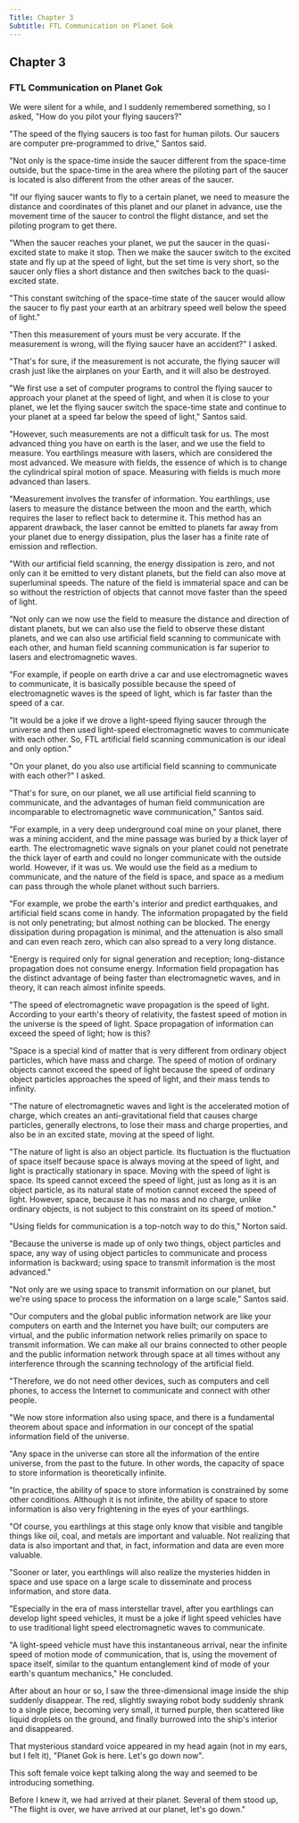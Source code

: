 ```yaml
---
Title: Chapter 3
Subtitle: FTL Communication on Planet Gok
---
```

## Chapter 3
### FTL Communication on Planet Gok
 
We were silent for a while, and I suddenly remembered something, so I asked, "How do you pilot your flying saucers?"
 
"The speed of the flying saucers is too fast for human pilots. Our saucers are computer pre-programmed to drive," Santos said.
 
"Not only is the space-time inside the saucer different from the space-time outside, but the space-time in the area where the piloting part of the saucer is located is also different from the other areas of the saucer.
 
"If our flying saucer wants to fly to a certain planet, we need to measure the distance and coordinates of this planet and our planet in advance, use the movement time of the saucer to control the flight distance, and set the piloting program to get there.
 
"When the saucer reaches your planet, we put the saucer in the quasi-excited state to make it stop. Then we make the saucer switch to the excited state and fly up at the speed of light, but the set time is very short, so the saucer only flies a short distance and then switches back to the quasi-excited state.
 
"This constant switching of the space-time state of the saucer would allow the saucer to fly past your earth at an arbitrary speed well below the speed of light."
 
"Then this measurement of yours must be very accurate. If the measurement is wrong, will the flying saucer have an accident?" I asked.
 
"That's for sure, if the measurement is not accurate, the flying saucer will crash just like the airplanes on your Earth, and it will also be destroyed.
 
"We first use a set of computer programs to control the flying saucer to approach your planet at the speed of light, and when it is close to your planet, we let the flying saucer switch the space-time state and continue to your planet at a speed far below the speed of light," Santos said.
 
"However, such measurements are not a difficult task for us. The most advanced thing you have on earth is the laser, and we use the field to measure. You earthlings measure with lasers, which are considered the most advanced. We measure with fields, the essence of which is to change the cylindrical spiral motion of space. Measuring with fields is much more advanced than lasers.
 
"Measurement involves the transfer of information. You earthlings, use lasers to measure the distance between the moon and the earth, which requires the laser to reflect back to determine it. This method has an apparent drawback, the laser cannot be emitted to planets far away from your planet due to energy dissipation, plus the laser has a finite rate of emission and reflection.
 
"With our artificial field scanning, the energy dissipation is zero, and not only can it be emitted to very distant planets, but the field can also move at superluminal speeds. The nature of the field is immaterial space and can be so without the restriction of objects that cannot move faster than the speed of light.
 
"Not only can we now use the field to measure the distance and direction of distant planets, but we can also use the field to observe these distant planets, and we can also use artificial field scanning to communicate with each other, and human field scanning communication is far superior to lasers and electromagnetic waves.
 
"For example, if people on earth drive a car and use electromagnetic waves to communicate, it is basically possible because the speed of electromagnetic waves is the speed of light, which is far faster than the speed of a car. 
 
"It would be a joke if we drove a light-speed flying saucer through the universe and then used light-speed electromagnetic waves to communicate with each other. So, FTL artificial field scanning communication is our ideal and only option."
 
"On your planet, do you also use artificial field scanning to communicate with each other?" I asked.
 
"That's for sure, on our planet, we all use artificial field scanning to communicate, and the advantages of human field communication are incomparable to electromagnetic wave communication," Santos said.
 
"For example, in a very deep underground coal mine on your planet, there was a mining accident, and the mine passage was buried by a thick layer of earth. The electromagnetic wave signals on your planet could not penetrate the thick layer of earth and could no longer communicate with the outside world. However, if it was us. We would use the field as a medium to communicate, and the nature of the field is space, and space as a medium can pass through the whole planet without such barriers.
 
"For example, we probe the earth's interior and predict earthquakes, and artificial field scans come in handy. The information propagated by the field is not only penetrating; but almost nothing can be blocked. The energy dissipation during propagation is minimal, and the attenuation is also small and can even reach zero, which can also spread to a very long distance. 
 
"Energy is required only for signal generation and reception; long-distance propagation does not consume energy. Information field propagation has the distinct advantage of being faster than electromagnetic waves, and in theory, it can reach almost infinite speeds.
 
"The speed of electromagnetic wave propagation is the speed of light. According to your earth's theory of relativity, the fastest speed of motion in the universe is the speed of light. Space propagation of information can exceed the speed of light; how is this?
 
"Space is a special kind of matter that is very different from ordinary object particles, which have mass and charge. The speed of motion of ordinary objects cannot exceed the speed of light because the speed of ordinary object particles approaches the speed of light, and their mass tends to infinity.
 
"The nature of electromagnetic waves and light is the accelerated motion of charge, which creates an anti-gravitational field that causes charge particles, generally electrons, to lose their mass and charge properties, and also be in an excited state, moving at the speed of light.
 
"The nature of light is also an object particle. Its fluctuation is the fluctuation of space itself because space is always moving at the speed of light, and light is practically stationary in space. Moving with the speed of light is space. Its speed cannot exceed the speed of light, just as long as it is an object particle, as its natural state of motion cannot exceed the speed of light. However, space, because it has no mass and no charge, unlike ordinary objects, is not subject to this constraint on its speed of motion."
 
"Using fields for communication is a top-notch way to do this," Norton said.
 
"Because the universe is made up of only two things, object particles and space, any way of using object particles to communicate and process information is backward; using space to transmit information is the most advanced."
 
"Not only are we using space to transmit information on our planet, but we're using space to process the information on a large scale," Santos said.
 
"Our computers and the global public information network are like your computers on earth and the Internet you have built; our computers are virtual, and the public information network relies primarily on space to transmit information. We can make all our brains connected to other people and the public information network through space at all times without any interference through the scanning technology of the artificial field.
 
"Therefore, we do not need other devices, such as computers and cell phones, to access the Internet to communicate and connect with other people.
 
"We now store information also using space, and there is a fundamental theorem about space and information in our concept of the spatial information field of the universe.
 
"Any space in the universe can store all the information of the entire universe, from the past to the future. In other words, the capacity of space to store information is theoretically infinite.
 
"In practice, the ability of space to store information is constrained by some other conditions. Although it is not infinite, the ability of space to store information is also very frightening in the eyes of your earthlings.
 
"Of course, you earthlings at this stage only know that visible and tangible things like oil, coal, and metals are important and valuable. Not realizing that data is also important and that, in fact, information and data are even more valuable.
 
"Sooner or later, you earthlings will also realize the mysteries hidden in space and use space on a large scale to disseminate and process information, and store data.
 
"Especially in the era of mass interstellar travel, after you earthlings can develop light speed vehicles, it must be a joke if light speed vehicles have to use traditional light speed electromagnetic waves to communicate.
 
"A light-speed vehicle must have this instantaneous arrival, near the infinite speed of motion mode of communication, that is, using the movement of space itself, similar to the quantum entanglement kind of mode of your earth's quantum mechanics," He concluded.
 
After about an hour or so, I saw the three-dimensional image inside the ship suddenly disappear. The red, slightly swaying robot body suddenly shrank to a single piece, becoming very small, it turned purple, then scattered like liquid droplets on the ground, and finally burrowed into the ship's interior and disappeared.
 
That mysterious standard voice appeared in my head again (not in my ears, but I felt it), "Planet Gok is here. Let's go down now".
 
This soft female voice kept talking along the way and seemed to be introducing something.
 
Before I knew it, we had arrived at their planet. Several of them stood up, "The flight is over, we have arrived at our planet, let's go down."
